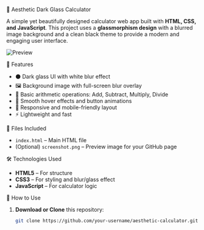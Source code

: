 🧮 Aesthetic Dark Glass Calculator

A simple yet beautifully designed calculator web app built with **HTML, CSS, and JavaScript**. This project uses a **glassmorphism design** with a blurred image background and a clean black theme to provide a modern and engaging user interface.

![Preview](screenshot.png)

🚀 Features

- ⚫ Dark glass UI with white blur effect
- 🖼️ Background image with full-screen blur overlay
- 🧮 Basic arithmetic operations: Add, Subtract, Multiply, Divide
- 🎨 Smooth hover effects and button animations
- 📱 Responsive and mobile-friendly layout
- ⚡ Lightweight and fast

📁 Files Included

- `index.html` – Main HTML file
- (Optional) `screenshot.png` – Preview image for your GitHub page

🛠️ Technologies Used

- **HTML5** – For structure
- **CSS3** – For styling and blur/glass effect
- **JavaScript** – For calculator logic

🔧 How to Use

1. **Download or Clone** this repository:
   ```bash
   git clone https://github.com/your-username/aesthetic-calculator.git
